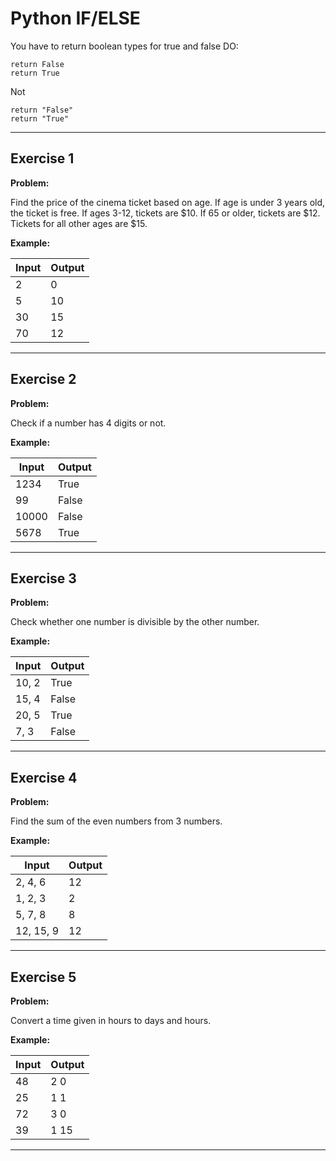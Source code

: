 # Python IF/ELSE

You have to return boolean types for true and false
DO:

    return False
    return True

Not

    return "False"
    return "True"
---

## Exercise 1

**Problem:**

Find the price of the cinema ticket based on age. If age is under 3 years old, the ticket is free. If ages 3-12, tickets are $10. If 65 or older, tickets are $12. Tickets for all other ages are $15.

**Example:**

| Input | Output |
|-------|--------|
| 2     | 0      |
| 5     | 10     |
| 30    | 15     |
| 70    | 12     |

---

## Exercise 2

**Problem:**

Check if a number has 4 digits or not.

**Example:**

| Input   | Output |
|---------|--------|
| 1234    | True   |
| 99      | False  |
| 10000   | False  |
| 5678    | True   |

---

## Exercise 3

**Problem:**

Check whether one number is divisible by the other number.

**Example:**

| Input  | Output |
|--------|--------|
| 10, 2  | True   |
| 15, 4  | False  |
| 20, 5  | True   |
| 7, 3   | False  |

---

## Exercise 4

**Problem:**

Find the sum of the even numbers from 3 numbers.

**Example:**

| Input       | Output |
|-------------|--------|
| 2, 4, 6     | 12     |
| 1, 2, 3     | 2      |
| 5, 7, 8     | 8      |
| 12, 15, 9   | 12     |

---

## Exercise 5

**Problem:**

Convert a time given in hours to days and hours.

**Example:**

| Input  | Output    |
|--------|-----------|
| 48     |  2  0     |
| 25     |  1  1     |
| 72     |  3  0     |
| 39     |  1  15     |

---
